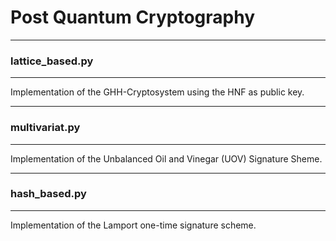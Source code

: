 # Post Quantum Cryptography

---

### lattice_based.py

---

Implementation of the GHH-Cryptosystem using the HNF as public key.

---

### multivariat.py

---

Implementation of the Unbalanced Oil and Vinegar (UOV) Signature Sheme.

---

### hash_based.py

---

Implementation of the Lamport one-time signature scheme.
